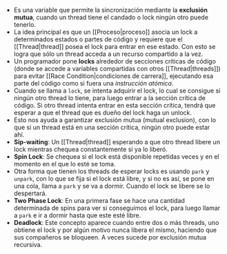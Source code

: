 - Es una variable que permite la sincronización mediante la **exclusión mutua**, cuando un thread tiene el candado o lock ningún otro puede tenerlo.
- La idea principal es que un [[Proceso|proceso]] asocia un lock a determinados estados o partes de código y requiere que el [[Thread|thread]] posea el lock para entrar en ese estado. Con esto se logra que sólo un thread acceda a un recurso compartido a la vez.
- Un programador pone **locks** alrededor de secciones críticas de código (donde se accede a variables compartidas con otros [[Thread|threads]]) para evitar [[Race Condition|condiciones de carrera]], ejecutando esa parte del código como si fuera una *instrucción atómica*.
- Cuando se llama a `lock`, se intenta adquirir el lock, lo cual se consigue si ningún otro thread lo tiene, para luego entrar a la sección crítica de código. Si otro thread intenta entrar en esta sección crítica, tendrá que esperar a que el thread que es dueño del lock haga un unlock.
- Esto nos ayuda a garantizar exclusión mutua (mutual exclusion), con lo que si un thread está en una sección crítica, ningún otro puede estar ahí.
- **Sip-waiting**: Un [[Thread|thread]] esperando a que otro thread libere un lock mientras chequea constantemente si ya lo liberó.
- **Spin Lock**: Se chequea si el lock está disponible repetidas veces y en el momento en el que lo esté se toma.
- Otra forma que tienen los threads de esperar locks es usando `park` y `unpark`, con lo que se fija si el lock está libre, y si no es así, se pone en una cola, llama a `park` y se va a dormir. Cuando el lock se libere se lo despertará.
- **Two Phase Lock**: En una primera fase se hace una cantidad determinada de spins para ver si conseguimos el lock, para luego llamar a `park` e ir a dormir hasta que este esté libre.
- **Deadlock**: Este concepto aparece cuando entre dos o más threads, uno obtiene el lock y por algún motivo nunca libera el mismo, haciendo que sus compañeros se bloqueen. A veces sucede por exclusión mutua recursiva.